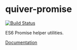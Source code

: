 # quiver-promise

[![Build Status](https://travis-ci.org/quiverjs/quiver-promise.svg?branch=master)](https://travis-ci.org/quiverjs/quiver-promise)

ES6 Promise helper utilities.

[Documentation](https://github.com/quiverjs/quiverjs/wiki/Promises)